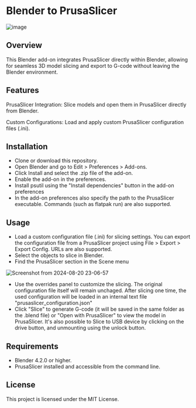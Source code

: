 # Blender to PrusaSlicer

![image](https://github.com/user-attachments/assets/a8722c22-4711-4717-a267-c1d2330d9729)

## Overview
This Blender add-on integrates PrusaSlicer directly within Blender, allowing for seamless 3D model slicing and export to G-code without leaving the Blender environment.

## Features
PrusaSlicer Integration: Slice models and open them in PrusaSlicer directly from Blender.

Custom Configurations: Load and apply custom PrusaSlicer configuration files (.ini).

## Installation
- Clone or download this repository.
- Open Blender and go to Edit > Preferences > Add-ons.
- Click Install and select the .zip file of the add-on.
- Enable the add-on in the preferences.
- Install psutil using the "Install dependencies" button in the add-on preferences
- In the add-on preferences also specify the path to the PrusaSlicer executable. Commands (such as flatpak run) are also supported.

## Usage
- Load a custom configuration file (.ini) for slicing settings. You can export the configuration file from a PrusaSlicer project using File > Export > Export Config. URLs are also supported.
- Select the objects to slice in Blender.
- Find the PrusaSlicer section in the Scene menu

![Screenshot from 2024-08-20 23-06-57](https://github.com/user-attachments/assets/9f58fdfb-c026-4b84-8f19-616d8ddf298f)
- Use the overrides panel to customize the slicing. The original configuration file itself will remain unchaged. After slicing one time, the used configuration will be loaded in an internal text file "prusaslicer_configuration.json"
- Click "Slice" to generate G-code (it will be saved in the same folder as the .blend file) or "Open with PrusaSlicer" to view the model in PrusaSlicer. It's also possible to Slice to USB device by clicking on the drive button, and unmounting using the unlock button.

## Requirements
- Blender 4.2.0 or higher.
- PrusaSlicer installed and accessible from the command line.

## License
This project is licensed under the MIT License.
